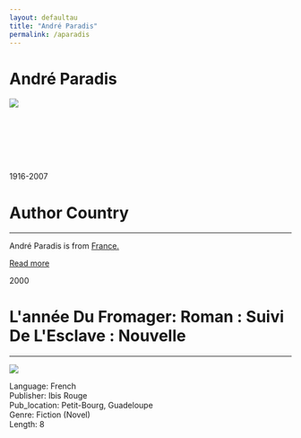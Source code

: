 ```yaml
---
layout: defaultau
title: "André Paradis"
permalink: /aparadis
---
```

<!-- partial:index.partial.html -->
<div class="content">
    <h1>André Paradis</h1>
    <div class="quote">
        <div><img src="http://voyagela.com/wp-content/uploads/2020/05/personal_photo-377-190x300.jpg" class="logo"></div>
    </div>
    <div class="timeline">
        <div style="padding-bottom:100px;"></div>
        <div class="block">
            <div class="date right"><p class="right">1916-2007</p></div>
            <div class="dot"></div>
            <div class="left first">
            <div class="author_country">
                <h1>Author Country</h1><hr>
          <div class="aclocation">  <p>André Paradis is from <a href="http://localhost:4000/17">France.</a></p> </div>
              <div class="acreadmore">  <a href="https://fr.wikipedia.org/wiki/André_Paradis_(écrivain)" target="_blank">Read more</a> </div>
            </div>
            </div>
        </div>
        <div class="block">
            <div class="date left"><p class="left">2000</p></div>
            <div class="dot"></div>
            <div class="right">
                <h1>L'année Du Fromager: Roman : Suivi De L'Esclave : Nouvelle</h1><hr>
                <p><img src="https://m.media-amazon.com/images/I/51RNAG5P5FL._SX294_BO1,204,203,200_.jpg"></p>
                <p>
                Language: French<br/>
                Publisher: Ibis Rouge<br/>
                Pub_location: Petit-Bourg, Guadeloupe<br/>
                Genre: Fiction (Novel)<br/>
                Length: 8 <br/>                   </p>
            </div>
        </div>
